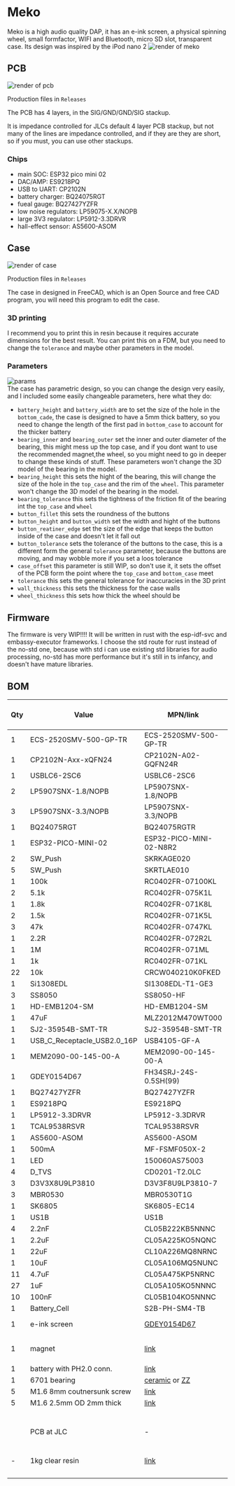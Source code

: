 # Meko
Meko is a high audio quality DAP, it has an e-ink screen, a physical spinning wheel, small formfactor, WIFI and Bluetooth, micro SD slot, transparent case. Its design was inspired by the iPod nano 2
![render of meko](https://hc-cdn.hel1.your-objectstorage.com/s/v3/2ca4afc27af675cd22b7a771083a7da3a2da0dd6_68747470733a2f2f68632d63646e2e68.png)



## PCB 

![render of pcb](https://hc-cdn.hel1.your-objectstorage.com/s/v3/c48284d859844763172703596e5ee1b2c6a2917b_frame_6_1_.png)  

  
Production files in `Releases`  
  
The PCB has 4 layers, in the SIG/GND/GND/SIG stackup.  
  
It is impedance controlled for JLCs default 4 layer PCB stackup, but not many of the lines are impedance controlled, and if they are they are short, so if you must, you can use other stackups.

### Chips

- main SOC: ESP32 pico mini 02
- DAC/AMP: ES9218PQ
- USB to UART: CP2102N
- battery charger: BQ24075RGT
- fueal gauge: BQ27427YZFR
- low noise regulators: LP59075-X.X/NOPB
- large 3V3 regulator: LP5912-3.3DRVR
- hall-effect sensor: AS5600-ASOM

## Case 

![render of case](https://hc-cdn.hel1.your-objectstorage.com/s/v3/7aa9fc54eb5928e18ea7e6aec79b7fc0703189de_0001_1_.png)  
  
Production files in `Releases`  
  
The case in designed in FreeCAD, which is an Open Source  and free CAD program, you will need this program to edit the case.

### 3D printing 

I recommend you to print this in resin because it requires accurate dimensions for the best result. You can print this on a FDM, but you need to change the `tolerance` and maybe other parameters in the model.

### Parameters

![params](https://hc-cdn.hel1.your-objectstorage.com/s/v3/28701e145fee447792843a0d50e1efcada36852c_screenshot_20250621_093625.png)  
The case has parametric design, so you can change the design very easily, and I included some easily changeable parameters, here what they do:

- `battery_height` and `battery_width` are to set the size of the hole in the `bottom_cade`, the case is designed to have a 5mm thick battery, so you need to change the length of the first pad in `bottom_case` to account for the thicker battery 
- `bearing_inner` and `bearing_outer` set the inner and outer diameter of the bearing, this might mess up the top case, and if you dont want to use the recommended magnet,the wheel, so you might need to go in deeper to change these kinds of stuff. These parameters won't change the 3D model of the bearing in the model. 
- `bearing_height` this sets the hight of the bearing, this will change the size of the hole in the `top_case` and the rim of the `wheel`. This parameter won't change the 3D model of the bearing in the model. 
- `bearing_tolerance` this sets the tightness of the friction fit of the bearing int the `top_case` and `wheel`
- `button_fillet` this sets the roundness of the buttons 
- `button_height` and `button_width` set the width and hight of the buttons 
- `button_reatiner_edge` set the size of the edge that keeps the button inside of the case and doesn't let it fall out 
- `button_tolerance` sets the tolerance of the buttons to the case, this is a different form the general `tolerance` parameter, because the buttons are moving, and may wobble more if you set a loos tolerance
- `case_offset` this parameter is still WIP, so don't use it, it sets the offset of the PCB form the point where the `top_case` and `bottom_case` meet 
- `tolerance` this sets the general tolerance for inaccuracies in the 3D print 
- `wall_thickness` this sets the thickness for the case walls 
- `wheel_thickness` this sets how thick the wheel should be 

## Firmware 

The firmware is very WIP!!!! It will be written in rust with the esp-idf-svc and embassy-executor frameworks. I choose the std route for rust instead of the no-std one, because with std i can use existing std libraries for audio processing, no-std has more performance but it's still in ts infancy, and doesn't have mature libraries.

## BOM 




|Qty|Value                      |MPN/link               |Order Unit Price|Total |
|---|---------------------------|-----------------------|----------------|------|
|1  |ECS-2520SMV-500-GP-TR      |ECS-2520SMV-500-GP-TR  |$2.73           |$2.73  |
|1  |CP2102N-Axx-xQFN24         |CP2102N-A02-GQFN24R    |$3.46           |$3.46  |
|1  |USBLC6-2SC6                |USBLC6-2SC6            |$0.36           |$0.36  |
|2  |LP5907SNX-1.8/NOPB         |LP5907SNX-1.8/NOPB     |$1.07           |$2.14  |
|3  |LP5907SNX-3.3/NOPB         |LP5907SNX-3.3/NOPB     |$1.07           |$3.21  |
|1  |BQ24075RGT                 |BQ24075RGTR            |$1.99           |$1.99  |
|1  |ESP32-PICO-MINI-02         |ESP32-PICO-MINI-02-N8R2|$3.51           |$3.51  |
|2  |SW_Push                    |SKRKAGE020             |$0.466          |$0.932 |
|5  |SW_Push                    |SKRTLAE010             |$0.455          |$2.275 |
|1  |100k                       |RC0402FR-07100KL       |$0.10           |$0.1   |
|2  |5.1k                       |RC0402FR-075K1L        |$0.10           |$0.2   |
|1  |1.8k                       |RC0402FR-071K8L        |$0.10           |$0.1   |
|2  |1.5k                       |RC0402FR-071K5L        |$0.10           |$0.2   |
|3  |47k                        |RC0402FR-0747KL        |$0.10           |$0.3   |
|1  |2.2R                       |RC0402FR-072R2L        |$0.10           |$0.10 |
|1  |1M                         |RC0402FR-071ML         |$0.10           |$0.10 |
|1  |1k                         |RC0402FR-071KL         |$0.10           |$0.10 |
|22 |10k                        |CRCW040210K0FKED       |$0.025          |$0.55 |
|1  |Si1308EDL                  |SI1308EDL-T1-GE3       |$0.451          |$0.45 |
|3  |SS8050                     |SS8050-HF              |$0.291          |$0.87 |
|1  |HD-EMB1204-SM              |HD-EMB1204-SM          |$3.54           |$3.54 |
|1  |47uF                       |MLZ2012M470WT000       |$0.10           |$0.10 |
|1  |SJ2-35954B-SMT-TR          |SJ2-35954B-SMT-TR      |$1.25           |$1.25 |
|1  |USB_C_Receptacle_USB2.0_16P|USB4105-GF-A           |$0.78           |$0.78 |
|1  |MEM2090-00-145-00-A        |MEM2090-00-145-00-A    |$1.56           |$1.56 |
|1  |GDEY0154D67                |FH34SRJ-24S-0.5SH(99)  |$2.74           |$2.74 |
|1  |BQ27427YZFR                |BQ27427YZFR            |$1.42           |$1.42 |
|1  |ES9218PQ                   |ES9218PQ               |$12.00          |$12.00|
|1  |LP5912-3.3DRVR             |LP5912-3.3DRVR         |$1.04           |$1.04 |
|1  |TCAL9538RSVR               |TCAL9538RSVR           |$1.71           |$1.71 |
|1  |AS5600-ASOM                |AS5600-ASOM            |$2.58           |$2.58 |
|1  |500mA                      |MF-FSMF050X-2          |$0.411          |$0.41 |
|1  |LED                        |150060AS75003          |$0.351          |$0.35 |
|4  |D_TVS                      |CD0201-T2.0LC          |$0.291          |$1.16 |
|3  |D3V3X8U9LP3810             |D3V3F8U9LP3810-7       |$0.26           |$0.78 |
|3  |MBR0530                    |MBR0530T1G             |$0.171          |$0.51 |
|1  |SK6805                     |SK6805-EC14            |$0.1            |$0.10 |
|1  |US1B                       |US1B                   |$0.171          |$0.17 |
|4  |2.2nF                      |CL05B222KB5NNNC        |$0.10           |$0.40 |
|1  |2.2uF                      |CL05A225KO5NQNC        |$0.10           |$0.10 |
|1  |22uF                       |CL10A226MQ8NRNC        |$0.22           |$0.22 |
|1  |10uF                       |CL05A106MQ5NUNC        |$0.10           |$0.10 |
|11 |4.7uF                      |CL05A475KP5NRNC        |$0.116          |$1.28 |
|27 |1uF                        |CL05A105KO5NNNC        |$0.011          |$0.30 |
|10 |100nF                      |CL05B104KO5NNNC        |$0.004          |$0.04 |
|1  |Battery_Cell               |S2B-PH-SM4-TB          |$0.511          |$0.51 |
|1  |e-ink screen               |[GDEY0154D67](https://www.aliexpress.com/item/1005004027620986.html)            | $7 + $5 shipping | $12|
|1  |magnet                     |[link](https://www.first4magnets.com/product/6mm-dia-x-1mm-thick-diametrically-magnetised-n42-neodymium-magnet-20413) | $3 + $16 shipping | 19$ |
|1  |battery with PH2.0 conn.   |[link](https://www.aliexpress.com/item/1005006043243361.html) | $4| $4|
|1  |6701 bearing               |[ceramic](https://www.aliexpress.com/item/1005007752030168.html) or [ZZ](https://www.aliexpress.com/item/1005006822613982.html) | $6 | $6|
|5  |M1.6 8mm coutnersunk screw |[link](https://www.aliexpress.com/item/1005003620203113.html) | $1.5 | $1.5|
|5  |M1.6 2.5mm OD 2mm thick    |[link](https://www.aliexpress.com/item/1005007653131713.html) | $1.8 |$1.8|
|   |PCB at JLC                 | -   |$11 + $7 stencil + $22.25 shipping | $31 |
| - |1kg clear resin            |[link](https://store.anycubic.com/products/standard-resin-v2?variant=43909069897890)| $28 | $28|
|   |                           |                       |                |≈$170|

